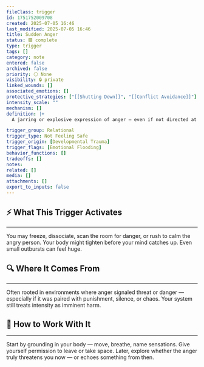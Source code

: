 ```yaml
---
fileClass: trigger
id: 1751752009708
created: 2025-07-05 16:46
last_modified: 2025-07-05 16:46
title: Sudden Anger
status: 🟩 complete
type: trigger
tags: []
category: note
entered: false
archived: false
priority: ⚪ None
visibility: 🔒 private
linked_wounds: []
associated_emotions: []
protective_strategies: ["[[Shutting Down]]", "[[Conflict Avoidance]]"]
intensity_scale: ""
mechanism: []
definition: |+
  A jarring or explosive expression of anger — even if not directed at you — that activates fear, shutdown, or hypervigilance. Often tied to earlier exposure to unpredictable outbursts.

trigger_group: Relational
trigger_type: Not Feeling Safe
trigger_origin: [Developmental Trauma]
trigger_flags: [Emotional Flooding]
behavior_functions: []
tradeoffs: []
notes: 
related: []
media: []
attachments: []
export_to_inputs: false
---
```


## ⚡ What This Trigger Activates
---
You may freeze, dissociate, scan the room for danger, or rush to calm the angry person. Your body might tighten before your mind catches up. Even small outbursts can feel huge.

## 🔍 Where It Comes From
---
Often rooted in environments where anger signaled threat or danger — especially if it was paired with punishment, silence, or chaos. Your system still treats intensity as imminent harm.

## 🧭 How to Work With It
---
Start by grounding in your body — move, breathe, name sensations. Give yourself permission to leave or take space. Later, explore whether the anger truly threatens you now — or echoes something from then.
